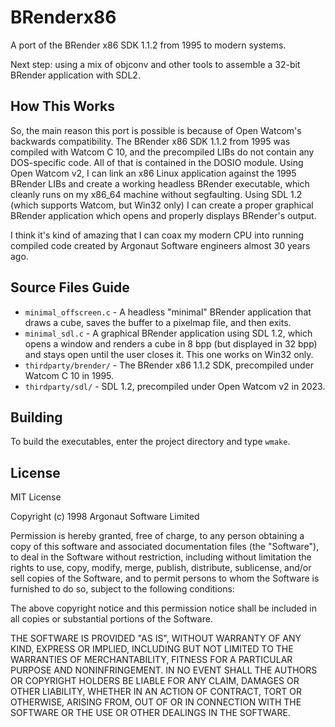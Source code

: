 # BRenderx86

A port of the BRender x86 SDK 1.1.2 from 1995 to modern systems.

Next step: using a mix of objconv and other tools to assemble a 32-bit BRender application with SDL2.

## How This Works

So, the main reason this port is possible is because of Open Watcom's backwards compatibility. The BRender x86 SDK 1.1.2 from 1995 was compiled with Watcom C 10, and the precompiled LIBs do not contain any DOS-specific code. All of that is contained in the DOSIO module. Using Open Watcom v2, I can link an x86 Linux application against the 1995 BRender LIBs and create a working headless BRender executable, which cleanly runs on my x86_64 machine without segfaulting. Using SDL 1.2 (which supports Watcom, but Win32 only) I can create a proper graphical BRender application which opens and properly displays BRender's output.

I think it's kind of amazing that I can coax my modern CPU into running compiled code created by Argonaut Software engineers almost 30 years ago.

## Source Files Guide

- `minimal_offscreen.c` - A headless "minimal" BRender application that draws a cube, saves the buffer to a pixelmap file, and then exits.
- `minimal_sdl.c` - A graphical BRender application using SDL 1.2, which opens a window and renders a cube in 8 bpp (but displayed in 32 bpp) and stays open until the user closes it. This one works on Win32 only.
- `thirdparty/brender/` - The BRender x86 1.1.2 SDK, precompiled under Watcom C 10 in 1995.
- `thirdparty/sdl/` - SDL 1.2, precompiled under Open Watcom v2 in 2023.

## Building

To build the executables, enter the project directory and type `wmake`.

## License

MIT License

Copyright (c) 1998 Argonaut Software Limited

Permission is hereby granted, free of charge, to any person obtaining a copy
of this software and associated documentation files (the "Software"), to deal
in the Software without restriction, including without limitation the rights
to use, copy, modify, merge, publish, distribute, sublicense, and/or sell
copies of the Software, and to permit persons to whom the Software is
furnished to do so, subject to the following conditions:

The above copyright notice and this permission notice shall be included in all
copies or substantial portions of the Software.

THE SOFTWARE IS PROVIDED "AS IS", WITHOUT WARRANTY OF ANY KIND, EXPRESS OR
IMPLIED, INCLUDING BUT NOT LIMITED TO THE WARRANTIES OF MERCHANTABILITY,
FITNESS FOR A PARTICULAR PURPOSE AND NONINFRINGEMENT. IN NO EVENT SHALL THE
AUTHORS OR COPYRIGHT HOLDERS BE LIABLE FOR ANY CLAIM, DAMAGES OR OTHER
LIABILITY, WHETHER IN AN ACTION OF CONTRACT, TORT OR OTHERWISE, ARISING FROM,
OUT OF OR IN CONNECTION WITH THE SOFTWARE OR THE USE OR OTHER DEALINGS IN THE
SOFTWARE.
